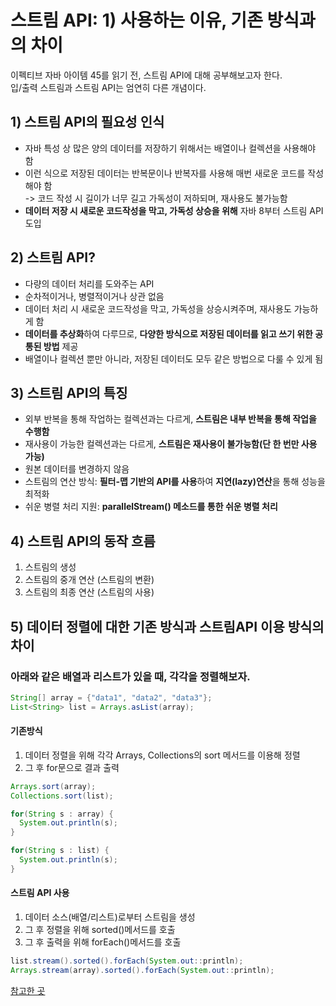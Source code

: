 # 스트림 API: 1) 사용하는 이유, 기존 방식과의 차이
이펙티브 자바 아이템 45를 읽기 전, 스트림 API에 대해 공부해보고자 한다.<br>
입/출력 스트림과 스트림 API는 엄연히 다른 개념이다.
## 1) 스트림 API의 필요성 인식
- 자바 특성 상 많은 양의 데이터를 저장하기 위해서는 배열이나 컬렉션을 사용해야 함
- 이런 식으로 저장된 데이터는 반복문이나 반복자를 사용해 매번 새로운 코드를 작성해야 함<br>
  -> 코드 작성 시 길이가 너무 길고 가독성이 저하되며, 재사용도 불가능함
- **데이터 저장 시 새로운 코드작성을 막고, 가독성 상승을 위해** 자바 8부터 스트림 API 도입

## 2) 스트림 API?
- 다량의 데이터 처리를 도와주는 API
- 순차적이거나, 병렬적이거나 상관 없음
- 데이터 처리 시 새로운 코드작성을 막고, 가독성을 상승시켜주며, 재사용도 가능하게 함
- **데이터를 추상화**하여 다루므로, **다양한 방식으로 저장된 데이터를 읽고 쓰기 위한 공통된 방법** 제공
- 배열이나 컬렉션 뿐만 아니라, 저장된 데이터도 모두 같은 방법으로 다룰 수 있게 됨

## 3) 스트림 API의 특징
- 외부 반복을 통해 작업하는 컬렉션과는 다르게, **스트림은 내부 반복을 통해 작업을 수행함**
- 재사용이 가능한 컬렉션과는 다르게, **스트림은 재사용이 불가능함(단 한 번만 사용 가능)**
- 원본 데이터를 변경하지 않음
- 스트림의 연산 방식: **필터-맵 기반의 API를 사용**하여 **지연(lazy)연산**을 통해 성능을 최적화
- 쉬운 병렬 처리 지원: **parallelStream() 메소드를 통한 쉬운 병렬 처리**

## 4) 스트림 API의 동작 흐름
1. 스트림의 생성
2. 스트림의 중개 연산 (스트림의 변환)
3. 스트림의 최종 연산 (스트림의 사용)


## 5) 데이터 정렬에 대한 기존 방식과 스트림API 이용 방식의 차이
### 아래와 같은 배열과 리스트가 있을 때, 각각을 정렬해보자.
```java
String[] array = {"data1", "data2", "data3"};
List<String> list = Arrays.asList(array);
```
#### 기존방식
1. 데이터 정렬을 위해 각각 Arrays, Collections의 sort 메서드를 이용해 정렬
2. 그 후 for문으로 결과 출력
```java
Arrays.sort(array);
Collections.sort(list);

for(String s : array) {
  System.out.println(s);
}

for(String s : list) {
  System.out.println(s);
}
```

#### 스트림 API 사용
1. 데이터 소스(배열/리스트)로부터 스트림을 생성
2. 그 후 정렬을 위해 sorted()메서드를 호출
3. 그 후 출력을 위해 forEach()메서드를 호출
```java
list.stream().sorted().forEach(System.out::println);
Arrays.stream(array).sorted().forEach(System.out::println);
```

[참고한 곳](https://dinfree.com/lecture/language/112_java_10.html)
